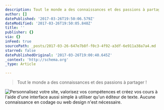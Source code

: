 ```yaml
---
description: Tout le monde a des connaissances et des passions à partager !
author: []
datePublished: '2017-03-26T19:50:06.579Z'
dateModified: '2017-03-26T19:50:05.848Z'
title: ''
publisher: {}
via: {}
inFeed: true
sourcePath: _posts/2017-03-26-647e7b8f-f0c3-4f92-a3df-6e911a38a7a4.md
starred: false
datePublishedOriginal: '2017-03-26T19:00:40.645Z'
_context: 'http://schema.org'
_type: Article

---
```

> Tout le monde a des connaissances et des passions à partager !

![Personnalisez votre site, valorisez vos compétences et créez vos cours à l'aide d'une interface aussi simple à utiliser qu'un éditeur de texte. Aucune connaissance en codage ou web design n'est nécessaire.](https://the-grid-user-content.s3-us-west-2.amazonaws.com/72563b94-2c08-4310-b677-e0a6654a0010.png)